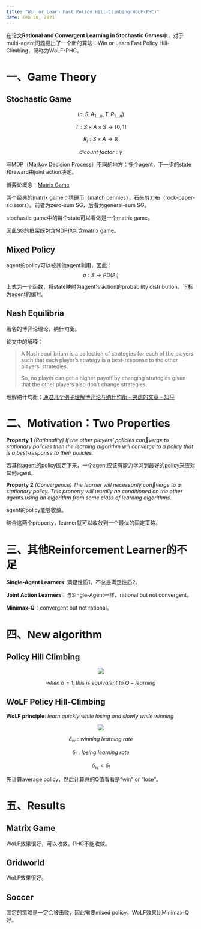 ```yaml
---
title: "Win or Learn Fast Policy Hill-Climbing(WoLF-PHC)"
date: Feb 20, 2021
---
```

在论文**Rational and Convergent Learning in Stochastic Games**中，对于multi-agent问题提出了一个新的算法：Win or Learn Fast Policy Hill-Climbing，简称为WoLF-PHC。

# 一、Game Theory
## Stochastic Game

$$
(n, S, A_{1...n},T,R_{1...n})
$$

$$
T:S\times A\times S\rightarrow[0,1]
$$

$$
R_i: S\times A \rightarrow \mathbb{R}
$$

$$
dicount\ factor: \gamma
$$

与MDP（Markov Decision Process）不同的地方：多个agent，下一步的state和reward由joint action决定。



博弈论概念：[Matrix Game](https://encyclopedia2.thefreedictionary.com/Matrix+Games)

两个经典的matrix game：猜硬币（match pennies），石头剪刀布（rock-paper-scissors）。前者为zero-sum SG，后者为general-sum SG。

stochastic game中的每个state可以看做是一个matrix game。

因此SG的框架既包含MDP也包含matrix game。



## Mixed Policy

agent的policy可以被其他agent利用，因此：
$$
\rho :S\rightarrow PD(A_i)
$$
 上式为一个函数，将state映射为agent's action的probability distribution。下标为agent的编号。



## Nash Equilibria

著名的博弈论理论，纳什均衡。

论文中的解释：

> A Nash equilibrium is a collection of strategies for each of the players such that each player’s strategy is a best-response to the other players’ strategies.
>
> So, no player can get a higher payoff by changing strategies given that the other players also don’t change strategies. 

理解纳什均衡：[通过几个例子理解博弈论与纳什均衡 - 笑虎的文章 - 知乎](https://zhuanlan.zhihu.com/p/25781797)



# 二、Motivation：Two Properties

**Property 1** *(Rationality) If the other players’ policies converge to stationary policies then the learning algorithm will converge to a policy that is a best-response to their policies.*

若其他agent的policy固定下来，一个agent应该有能力学习到最好的policy来应对其他agent。



**Property 2**  *(Convergence) The learner will necessarily converge to a stationary policy. This property will usually be conditioned on the other agents using an algorithm from some class of learning algorithms.*

agent的policy能够收敛。



结合这两个property，learner就可以收敛到一个最优的固定策略。



# 三、其他Reinforcement Learner的不足

**Single-Agent Learners**: 满足性质1，不总是满足性质2。

**Joint Action Learners**：与Single-Agent一样，rational but not convergent。

**Minimax-Q**：convergent but not rational。



# 四、New algorithm

## Policy Hill Climbing

<center>
<img src="../imgs/hillclimbing.png">
</center>


$$
when \ \delta =1, this\ is\ equivalent\ to \ Q-learning
$$


## WoLF Policy Hill-Climbing

**WoLF principle**: *learn quickly while losing and slowly while winning*

<center>
<img src="../imgs/wolf.jpg">
</center>

$$
\delta_w:winning\ learning\ rate
$$

$$
\delta_l: losing\ learning\ rate
$$

$$
\delta_w < \delta_l
$$

先计算average policy，然后计算总的Q值看看是“win” or “lose”。



# 五、Results

## Matrix Game

WoLF效果很好，可以收敛。PHC不能收敛。

## Gridworld

WoLF效果很好。

## Soccer

固定的策略是一定会被击败，因此需要mixed policy。WoLF效果比Minimax-Q好。

